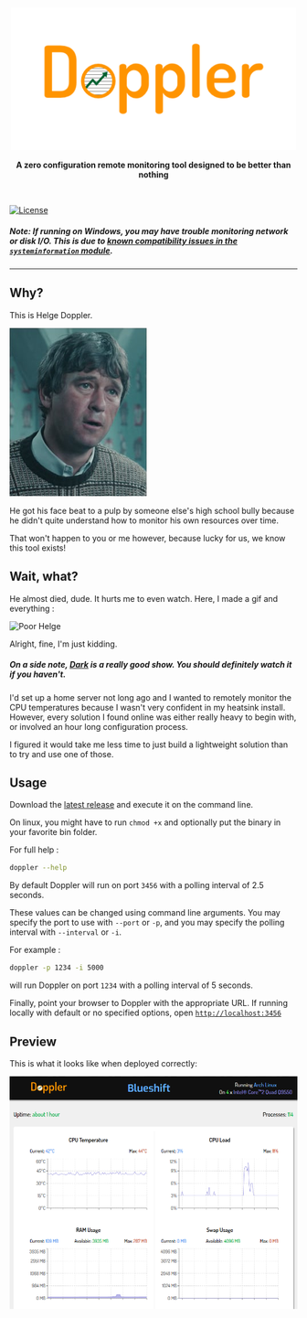 <p align="center">
    <img width="500" src="https://github.com/EnKrypt/Doppler/raw/master/assets/Doppler.png">
</p>

<p align="center">
    <b>A zero configuration remote monitoring tool designed to be better than nothing</b>
</p>

<br>

[![License](https://img.shields.io/badge/License-GPL%20v3-blue.svg)](https://raw.githubusercontent.com/EnKrypt/Doppler/master/LICENSE)

##### Note: If running on Windows, you may have trouble monitoring network or disk I/O. This is due to [known compatibility issues in the `systeminformation` module](https://github.com/sebhildebrandt/systeminformation#function-reference-and-os-support).

---

## Why?

This is Helge Doppler.

![Helge Doppler](https://github.com/EnKrypt/Doppler/raw/master/assets/helge.png)

He got his face beat to a pulp by someone else's high school bully because he didn't quite understand how to monitor his own resources over time.

That won't happen to you or me however, because lucky for us, we know this tool exists!

## Wait, what?

He almost died, dude. It hurts me to even watch. Here, I made a gif and everything :

![Poor Helge](https://github.com/EnKrypt/Doppler/raw/master/assets/smash.gif)

Alright, fine, I'm just kidding.

##### On a side note, [Dark](https://www.imdb.com/title/tt5753856/) is a really good show. You should definitely watch it if you haven't.

I'd set up a home server not long ago and I wanted to remotely monitor the CPU temperatures because I wasn't very confident in my heatsink install. However, every solution I found online was either really heavy to begin with, or involved an hour long configuration process.

I figured it would take me less time to just build a lightweight solution than to try and use one of those.

## Usage

Download the [latest release](https://github.com/EnKrypt/Doppler/releases/latest) and execute it on the command line.

On linux, you might have to run `chmod +x` and optionally put the binary in your favorite bin folder.

For full help :

```bash
doppler --help
```

By default Doppler will run on port `3456` with a polling interval of 2.5 seconds.

These values can be changed using command line arguments. You may specify the port to use with `--port` or `-p`, and you may specify the polling interval with `--interval` or `-i`.

For example :

```bash
doppler -p 1234 -i 5000
```

will run Doppler on port `1234` with a polling interval of 5 seconds.

Finally, point your browser to Doppler with the appropriate URL. If running locally with default or no specified options, open [`http://localhost:3456`](http://localhost:3456)

## Preview

This is what it looks like when deployed correctly:

![Screenshot](https://github.com/EnKrypt/Doppler/raw/master/assets/screen.png)
